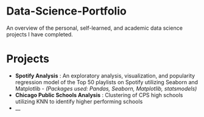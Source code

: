 # Data-Science-Portfolio
An overview of the personal, self-learned, and academic data science projects I have completed.

# Projects
- __Spotify Analysis__ : An exploratory analysis, visualization, and popularity regression model of the Top 50 playlists on Spotify utilizing Seaborn and Matplotlib  - _(Packages used: Pandas, Seaborn, Matplotlib, statsmodels)_
- __Chicago Public Schools Analysis__ : Clustering of CPS high schools utilizing KNN to identify higher performing schools
- __
